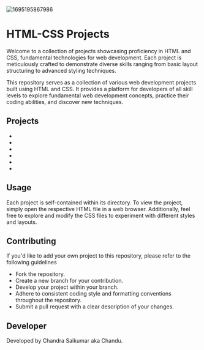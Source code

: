 ![1695195867986](https://github.com/Chandu-d-coder/Color-Picker/assets/144380893/134f9428-8e5a-4af3-8380-1d1ad20cb06f)

# HTML-CSS Projects
Welcome to a collection of projects showcasing proficiency in HTML and CSS, fundamental technologies for web development. Each project is meticulously crafted to demonstrate diverse skills ranging from basic layout structuring to advanced styling techniques.

This repository serves as a collection of various web development projects built using HTML and CSS. It provides a platform for developers of all skill levels to explore fundamental web development concepts, practice their coding abilities, and discover new techniques.

## Projects

- 
-
-
-
-
-

## Usage
Each project is self-contained within its directory. To view the project, simply open the respective HTML file in a web browser. Additionally, feel free to explore and modify the CSS files to experiment with different styles and layouts.

## Contributing
If you'd like to add your own project to this repository, please refer to the following guidelines

- Fork the repository.
- Create a new branch for your contribution.
- Develop your project within your branch.
- Adhere to consistent coding style and formatting conventions throughout the repository.
- Submit a pull request with a clear description of your changes.

## Developer
Developed by Chandra Saikumar aka Chandu.
